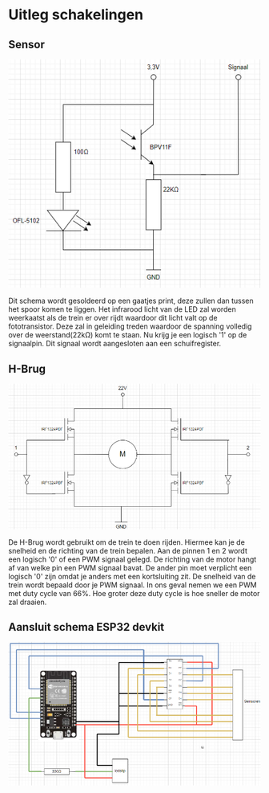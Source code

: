# Uitleg schakelingen
## Sensor
![Schema sensor](img/Sensor.PNG)

Dit schema wordt gesoldeerd op een gaatjes print, deze zullen dan tussen
het spoor komen te liggen. Het infrarood licht van de LED zal worden weerkaatst als de trein
er over rijdt waardoor dit licht valt op de fototransistor. Deze zal in geleiding 
treden waardoor de spanning volledig over de weerstand(22kΩ) komt te staan. 
Nu krijg je een logisch '1' op de signaalpin. Dit signaal wordt aangesloten aan een schuifregister. 

## H-Brug
![H-Brug schakeling](img/H-Brug.PNG)

De H-Brug wordt gebruikt om de trein te doen rijden. Hiermee kan je de snelheid en de richting
van de trein bepalen. Aan de pinnen 1 en 2 wordt een logisch '0' of een PWM signaal gelegd. De richting 
van de motor hangt af van welke pin een PWM signaal bavat. De ander pin moet verplicht een logisch '0' zijn 
omdat je anders met een kortsluiting zit. De snelheid van de trein wordt bepaald door je PWM signaal.
In ons geval nemen we een PWM met duty cycle van 66%. Hoe groter deze duty cycle is hoe sneller de
motor zal draaien. 

## Aansluit schema ESP32 devkit
![ESP32 aansluit schema](img/AansluitESP32.PNG)